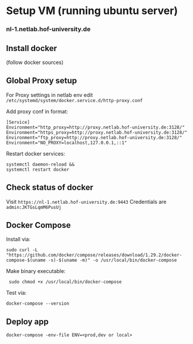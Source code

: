 # Setup VM (running ubuntu server) 
### nl-1.netlab.hof-university.de

## Install docker

(follow docker sources)

## Global Proxy setup

For Proxy settings in netlab env edit `/etc/systemd/system/docker.service.d/http-proxy.conf`

Add proxy conf in format:   
```
[Service]
Environment="http_proxy=http://proxy.netlab.hof-university.de:3128/"
Environment="https_proxy=http://proxy.netlab.hof-university.de:3128/"
Environment="ftp_proxy=http://proxy.netlab.hof-university.de:3128/"
Environment="NO_PROXY=localhost,127.0.0.1,::1"
```

Restart docker services:
```
systemctl daemon-reload &&
systemctl restart docker
```

## Check status of docker

Visit `https://nl-1.netlab.hof-university.de:9443`
Credentials are `admin:JKTGsLqmM6PusUj`

## Docker Compose

Install via:

`sudo curl -L "https://github.com/docker/compose/releases/download/1.29.2/docker-compose-$(uname -s)-$(uname -m)" -o /usr/local/bin/docker-compose`

Make binary executable:

` sudo chmod +x /usr/local/bin/docker-compose`

Test via: 

`docker-compose --version`

## Deploy app

`docker-compose -env-file ENV=<prod,dev or local>`



